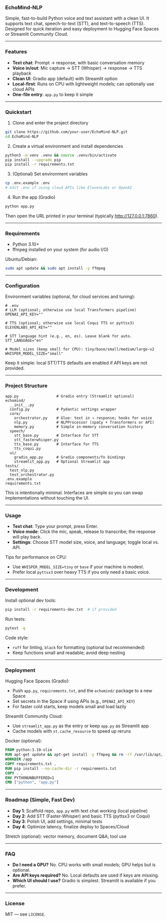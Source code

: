### EchoMind‑NLP

Simple, fast-to-build Python voice and text assistant with a clean UI. It supports text chat, speech-to-text (STT), and text-to-speech (TTS). Designed for quick iteration and easy deployment to Hugging Face Spaces or Streamlit Community Cloud.

---

### Features

- **Text chat**: Prompt → response, with basic conversation memory
- **Voice in/out**: Mic capture → STT (Whisper) → response → TTS playback
- **Clean UI**: Gradio app (default) with Streamlit option
- **Local-first**: Runs on CPU with lightweight models; can optionally use cloud APIs
- **One-file entry**: `app.py` to keep it simple

---

### Quickstart

1) Clone and enter the project directory

```bash
git clone https://github.com/your-user/EchoMind-NLP.git
cd EchoMind-NLP
```

2) Create a virtual environment and install dependencies

```bash
python3 -m venv .venv && source .venv/bin/activate
pip install --upgrade pip
pip install -r requirements.txt
```

3) (Optional) Set environment variables

```bash
cp .env.example .env
# edit .env if using cloud APIs like ElevenLabs or OpenAI
```

4) Run the app (Gradio)

```bash
python app.py
```

Then open the URL printed in your terminal (typically http://127.0.0.1:7860).

---

### Requirements

- Python 3.10+
- ffmpeg installed on your system (for audio I/O)

Ubuntu/Debian:

```bash
sudo apt update && sudo apt install -y ffmpeg
```

---

### Configuration

Environment variables (optional, for cloud services and tuning):

```env
# .env
# LLM (optional; otherwise use local Transformers pipeline)
OPENAI_API_KEY=""

# TTS (optional; otherwise use local Coqui TTS or pyttsx3)
ELEVENLABS_API_KEY=""

# STT language hint (e.g., en, es). Leave blank for auto.
STT_LANGUAGE="en"

# Model sizes (keep small for CPU): tiny/base/small/medium/large-v2
WHISPER_MODEL_SIZE="small"
```

Keep it simple: local STT/TTS defaults are enabled if API keys are not provided.

---

### Project Structure

```text
app.py                 # Gradio entry (Streamlit optional)
echomind/
  __init__.py
  config.py            # Pydantic settings wrapper
  core/
    orchestrator.py    # Glue: text in → response; hooks for voice
    nlp.py             # NLPProcessor (spaCy + Transformers or API)
    memory.py          # Simple in-memory conversation history
  speech/
    stt_base.py        # Interface for STT
    stt_fasterwhisper.py
    tts_base.py        # Interface for TTS
    tts_coqui.py
  ui/
    gradio_app.py      # Gradio components/fn bindings
    streamlit_app.py   # Optional Streamlit app
tests/
  test_nlp.py
  test_orchestrator.py
.env.example
requirements.txt
```

This is intentionally minimal. Interfaces are simple so you can swap implementations without touching the UI.

---

### Usage

- **Text chat**: Type your prompt, press Enter.
- **Voice mode**: Click the mic, speak, release to transcribe; the response will play back.
- **Settings**: Choose STT model size, voice, and language; toggle local vs. API.

Tips for performance on CPU:
- Use `WHISPER_MODEL_SIZE=tiny` or `base` if your machine is modest.
- Prefer local `pyttsx3` over heavy TTS if you only need a basic voice.

---

### Development

Install optional dev tools:

```bash
pip install -r requirements-dev.txt  # if provided
```

Run tests:

```bash
pytest -q
```

Code style:
- `ruff` for linting, `black` for formatting (optional but recommended)
- Keep functions small and readable; avoid deep nesting

---

### Deployment

Hugging Face Spaces (Gradio):
- Push `app.py`, `requirements.txt`, and the `echomind/` package to a new Space
- Set secrets in the Space if using APIs (e.g., `OPENAI_API_KEY`)
- For faster cold starts, keep models small and load lazily

Streamlit Community Cloud:
- Use `streamlit_app.py` as the entry or keep `app.py` as Streamlit app
- Cache models with `st.cache_resource` to speed up reruns

Docker (optional):

```Dockerfile
FROM python:3.10-slim
RUN apt-get update && apt-get install -y ffmpeg && rm -rf /var/lib/apt/lists/*
WORKDIR /app
COPY requirements.txt .
RUN pip install --no-cache-dir -r requirements.txt
COPY . .
ENV PYTHONUNBUFFERED=1
CMD ["python", "app.py"]
```

---

### Roadmap (Simple, Fast Dev)

- **Day 1**: Scaffold repo, `app.py` with text chat working (local pipeline)
- **Day 2**: Add STT (Faster-Whisper) and basic TTS (pyttsx3 or Coqui)
- **Day 3**: Polish UI, add settings, minimal tests
- **Day 4**: Optimize latency, finalize deploy to Spaces/Cloud

Stretch (optional): vector memory, document Q&A, tool use

---

### FAQ

- **Do I need a GPU?** No. CPU works with small models; GPU helps but is optional.
- **Are API keys required?** No. Local defaults are used if keys are missing.
- **Which UI should I use?** Gradio is simplest. Streamlit is available if you prefer.

---

### License

MIT — see `LICENSE`.



